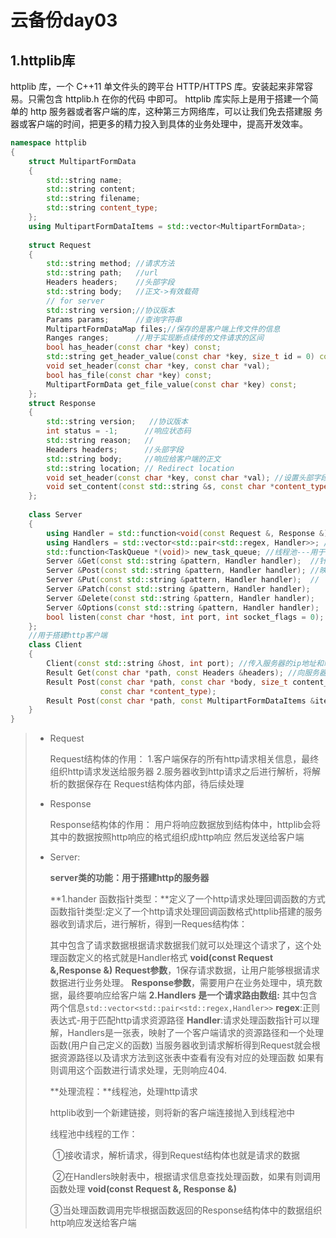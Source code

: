 # 云备份day03

## 1.httplib库

httplib 库，一个 C++11 单文件头的跨平台 HTTP/HTTPS 库。安装起来非常容易。只需包含 httplib.h 在你的代码
中即可。
httplib 库实际上是用于搭建一个简单的 http 服务器或者客户端的库，这种第三方网络库，可以让我们免去搭建服
务器或客户端的时间，把更多的精力投入到具体的业务处理中，提高开发效率。  

```cpp
namespace httplib
{
    struct MultipartFormData
    {
        std::string name;
        std::string content;
        std::string filename;
        std::string content_type;
    };
    using MultipartFormDataItems = std::vector<MultipartFormData>;
    
    struct Request
    {
        std::string method; //请求方法
        std::string path;   //url
        Headers headers;    //头部字段
        std::string body;   //正文->有效载荷
        // for server
        std::string version;//协议版本
        Params params;	    //查询字符串
        MultipartFormDataMap files;//保存的是客户端上传文件的信息
        Ranges ranges;      //用于实现断点续传的文件请求的区间
        bool has_header(const char *key) const;
        std::string get_header_value(const char *key, size_t id = 0) const;
        void set_header(const char *key, const char *val);
        bool has_file(const char *key) const;
        MultipartFormData get_file_value(const char *key) const;
    };
    struct Response	
    {
        std::string version;   //协议版本
        int status = -1;	  //响应状态码
        std::string reason;   //
        Headers headers;	  //头部字段
        std::string body;	  //响应给客户端的正文
        std::string location; // Redirect location
        void set_header(const char *key, const char *val); //设置头部字段
        void set_content(const std::string &s, const char *content_type); //设置正文
    };
    
    class Server
    {
        using Handler = std::function<void(const Request &, Response &)>; //函数指针类型
        using Handlers = std::vector<std::pair<std::regex, Handler>>; //请求与处理函数的映射表
        std::function<TaskQueue *(void)> new_task_queue; //线程池---用于处理请求
        Server &Get(const std::string &pattern, Handler handler);  //针对某种请求方法的某个请求设定
        Server &Post(const std::string &pattern, Handler handler); //映射的处理函数
        Server &Put(const std::string &pattern, Handler handler);  //
        Server &Patch(const std::string &pattern, Handler handler);
        Server &Delete(const std::string &pattern, Handler handler);
        Server &Options(const std::string &pattern, Handler handler);
        bool listen(const char *host, int port, int socket_flags = 0); //搭建并启动http服务器
    };
	//用于搭建http客户端
    class Client
    {
        Client(const std::string &host, int port); //传入服务器的ip地址和端口
        Result Get(const char *path, const Headers &headers); //向服务器发送get请求
        Result Post(const char *path, const char *body, size_t content_length,
                    const char *content_type);
        Result Post(const char *path, const MultipartFormDataItems &items);  //post请求提交多区域数据，常用于多文件上传
    }
}
```

> - Request
>
>    Request结构体的作用：
>    1.客户端保存的所有http请求相关信息，最终组织http请求发送给服务器
>    2.服务器收到http请求之后进行解析，将解析的数据保存在 Request结构体内部，待后续处理
>
> - Response
>
>   Response结构体的作用：
>   用户将响应数据放到结构体中，httplib会将其中的数据按照http响应的格式组织成http响应
>   然后发送给客户端
>
> - Server:
>
>   **server类的功能：用于搭建http的服务器**
>
>   **1.hander 函数指针类型：**定义了一个http请求处理回调函数的方式
>   函数指针类型:定义了一个http请求处理回调函数格式httplib搭建的服务器收到请求后，进行解析，得到一Reques结构体：
>
>   其中包含了请求数据根据请求数据我们就可以处理这个请求了，这个处理函数定义的格式就是Handler格式
>   **void(const Request &,Response &)**
>   **Request参数**，1保存请求数据，让用户能够根据请求数据进行业务处理。
>   **Response参数**，需要用户在业务处理中，填充数据，最终要响应给客户端
>   **2.Handlers 是一个请求路由数组:**
>   其中包含两个信息`std::vector<std::pair<std::regex,Handler>>`
>   **regex**:正则表达式-用于匹配http请求资源路径
>   **Handler**:请求处理函数指针可以理解，Handlers是一张表，映射了一个客户端请求的资源路径和一个处理函数(用户自己定义的函数)
>   当服务器收到请求解析得到Request就会根据资源路径以及请求方法到这张表中查看有没有对应的处理函数
>   如果有则调用这个函数进行请求处理，无则响应404.
>
>   **处理流程：**线程池，处理http请求
>
>   httplib收到一个新建链接，则将新的客户端连接抛入到线程池中
>
>   线程池中线程的工作：
>
>   ​	①接收请求，解析请求，得到Request结构体也就是请求的数据
>
>   ​	②在Handlers映射表中，根据请求信息查找处理函数，如果有则调用函数处理
>   ​		**void(const Request &, Response &)**
>
>   ​	③当处理函数调用完毕根据函数返回的Response结构体中的数据组织http响应发送给客户端


